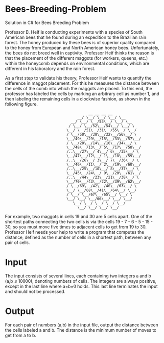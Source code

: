 # Bees-Breeding-Problem
Solution in C# for Bees Breeding Problem


Professor B. Heif is conducting experiments with a species of South American bees that he found during an expedition to the Brazilian rain forest. The honey produced by these bees is of superior quality compared to the honey from European and North American honey bees. Unfortunately, the bees do not breed well in captivity. Professor Heif thinks the reason is that the placement of the different maggots (for workers, queens, etc.) within the honeycomb depends on environmental conditions, which are different in his laboratory and the rain forest.

As a first step to validate his theory, Professor Heif wants to quantify the difference in maggot placement. For this he measures the distance between the cells of the comb into which the maggots are placed. To this end, the professor has labeled the cells by marking an arbitrary cell as number 1, and then labeling the remaining cells in a clockwise fashion, as shown in the following figure.

                                          __ __ __ __
                                     __/ \__/ \__/ \__/ \__
                                  __/ \__/ \__/53\__/ \__/ \__
                                 / \__/ \__/52\__/54\__/ \__/ \
                                \__/ \__/51\__/31\__/55\__/ \__/
                                / \__/50\__/30\__/32\__/56\__/ \
                                \__/49\__/29\__/15\__/33\__/57\__/
                                / \__/28\__/14\__/16\__/34\__/ \
                                \__/48\__/13\__/ 5\__/17\__/58\__/
                                /..\__/27\__/ 4\__/ 6\__/35\__/ \ 
                                \__/47\__/12\__/ 1\__/18\__/59\__/ 
                                /..\__/26\__/ 3\__/ 7\__/36\__/ \ 
                                \__/46\__/11\__/ 2\__/19\__/60\__/ 
                                /..\__/25\__/10\__/ 8\__/37\__/ \ 
                                \__/45\__/24\__/ 9\__/20\__/61\__/ 
                                /..\__/44\__/23\__/21\__/38\__/ \ 
                                \__/70\__/43\__/22\__/39\__/62\__/ 
                                / \__/69\__/42\__/40\__/63\__/ \
                                \__/ \__/68\__/41\__/64\__/ \__/
                                / \__/ \__/67\__/65\__/ \__/ \ 
                                \__/ \__/ \__/66\__/ \__/ \__/ 
                                   \__/ \__/ \__/ \__/ \__/ 
                                     \__/ \__/ \__/ \__/

For example, two maggots in cells 19 and 30 are 5 cells apart. One of the shortest paths connecting the two cells is via the cells 19 - 7 - 6 - 5 - 15 - 30, so you must move five times to adjacent cells to get from 19 to 30.
Professor Heif needs your help to write a program that computes the distance, defined as the number of cells in a shortest path, between any pair of cells.

# Input
The input consists of several lines, each containing two integers a and b (a,b ≤ 10000), denoting numbers of cells. The integers are always positive, except in the last line where a=b=0 holds. This last line terminates the input and should not be processed.

# Output
For each pair of numbers (a,b) in the input file, output the distance between the cells labeled a and b. The distance is the minimum number of moves to get from a to b.
    
